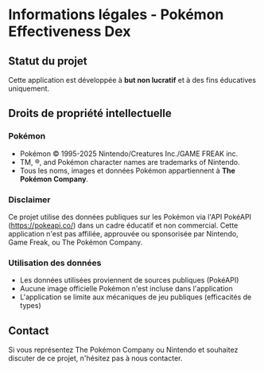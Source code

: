 # Informations légales - Pokémon Effectiveness Dex

## Statut du projet
Cette application est développée à **but non lucratif** et à des fins éducatives uniquement.

## Droits de propriété intellectuelle

### Pokémon
- Pokémon © 1995-2025 Nintendo/Creatures Inc./GAME FREAK inc.
- TM, ®, and Pokémon character names are trademarks of Nintendo.
- Tous les noms, images et données Pokémon appartiennent à **The Pokémon Company**.

### Disclaimer
Ce projet utilise des données publiques sur les Pokémon via l'API PokéAPI (https://pokeapi.co/) dans un cadre éducatif et non commercial. Cette application n'est pas affiliée, approuvée ou sponsorisée par Nintendo, Game Freak, ou The Pokémon Company.

### Utilisation des données
- Les données utilisées proviennent de sources publiques (PokéAPI)
- Aucune image officielle Pokémon n'est incluse dans l'application
- L'application se limite aux mécaniques de jeu publiques (efficacités de types)

## Contact
Si vous représentez The Pokémon Company ou Nintendo et souhaitez discuter de ce projet, n'hésitez pas à nous contacter.